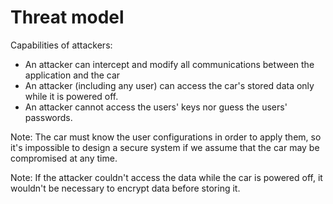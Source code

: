 # Threat model

Capabilities of attackers:

- An attacker can intercept and modify all communications between the application and the car
- An attacker (including any user) can access the car's stored data only while it is powered off.
- An attacker cannot access the users' keys nor guess the users' passwords.

Note: The car must know the user configurations in order to apply them, so it's impossible to design a secure system if we assume that the car may be compromised at any time.

Note: If the attacker couldn't access the data while the car is powered off, it wouldn't be necessary to encrypt data before storing it.
